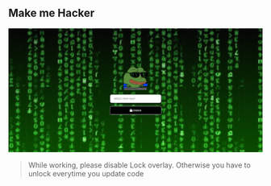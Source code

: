 ## Make me Hacker
![Screenshot](assets/images/Screenshot_13.png)

> While working, please disable Lock overlay. Otherwise you have to unlock everytime you update code
